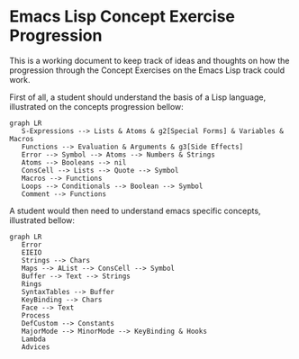 # Emacs Lisp Concept Exercise Progression

This is a working document to keep track of ideas and thoughts on how the progression through the Concept Exercises on the Emacs Lisp track could work.

First of all, a student should understand the basis of a Lisp language, illustrated on the concepts progression bellow:

```mermaid
graph LR
   S-Expressions --> Lists & Atoms & g2[Special Forms] & Variables & Macros
   Functions --> Evaluation & Arguments & g3[Side Effects]
   Error --> Symbol --> Atoms --> Numbers & Strings
   Atoms --> Booleans --> nil
   ConsCell --> Lists --> Quote --> Symbol
   Macros --> Functions
   Loops --> Conditionals --> Boolean --> Symbol
   Comment --> Functions
```

A student would then need to understand emacs specific concepts, illustrated bellow:

```mermaid
graph LR
   Error
   EIEIO
   Strings --> Chars
   Maps --> AList --> ConsCell --> Symbol
   Buffer --> Text --> Strings
   Rings
   SyntaxTables --> Buffer
   KeyBinding --> Chars
   Face --> Text
   Process
   DefCustom --> Constants
   MajorMode --> MinorMode --> KeyBinding & Hooks
   Lambda
   Advices
```
